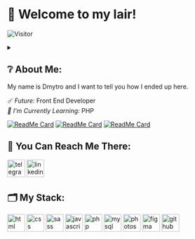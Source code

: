 <h1>&#128075; Welcome to my lair!</h1>

![Visitor](https://visitor-badge.laobi.icu/badge?page_id=d1mkn)

<details><summary><h2>&#10068; About Me:</h2>
<p>My name is Dmytro and I want to tell you how I ended up here.</summary> At the moment I am employed as a sales manager, but I am no longer interested in this. I want to create something new and work on interesting projects, I want my work to be enjoyable. Working in sales helped me level up my soft skills, but I think it's time to move on. Ever since my school years, I was interested in the design of computers, I liked to study articles about fixing software malfunctions, and I constantly experimented in this direction. In middle school, I helped a high school student with his website. At that time I did not take it seriously, it was curious and nothing more. But now you see me here and I'm ready to say that I intend to connect my life with development.</p><br></details>
<i>☄️ Future:</i> Front End Developer <br>
<i>&#128214; I'm Currently Learning:</i> PHP

[![ReadMe Card](https://github-readme-stats.vercel.app/api/pin/?username=d1mkn&repo=IceCream&theme=midnight-purple)](https://github.com/d1mkn/IceCream)
[![ReadMe Card](https://github-readme-stats.vercel.app/api/pin/?username=d1mkn&repo=weather-app&theme=midnight-purple)](https://github.com/d1mkn/weather-app)
[![ReadMe Card](https://github-readme-stats.vercel.app/api/pin/?username=d1mkn&repo=WebStudio&theme=midnight-purple)](https://github.com/d1mkn/WebStudio)

<h2>&#128241; You Can Reach Me There:</h2>
<a href="https://t.me/d1mkn"><img width="40" src="https://cdn-icons-png.flaticon.com/512/3536/3536705.png" alt="telegram"></a> <a href="https://www.linkedin.com/in/dmytro-hubin-545697240/"><img width="40" src="https://cdn-icons-png.flaticon.com/512/1384/1384046.png" alt="linkedin"></a>

<h2>&#128450; My Stack:</h2>
<p align="left">
<img width="40" title="html" src="https://cdn-icons-png.flaticon.com/512/1/1840.png" alt="html"> 
<img width="40" title="css" src="https://cdn-icons-png.flaticon.com/512/2/2148.png" alt="css">
<img width="40" title="sass" src="https://i.imgur.com/BbW2gx9.png" alt="sass">
<img width="40" title="javascript" src="https://cdn-icons-png.flaticon.com/512/1/1492.png" alt="javascript">
<img width="40" title="php" src="https://www.svgrepo.com/show/150351/php-programming-language.svg" alt="php">
<img width="40" title="mysql" src="https://cdn-icons-png.flaticon.com/512/5968/5968363.png" alt="mysql">
<img width="40" title="photoshop" src="https://cdn-icons-png.flaticon.com/512/1/1781.png" alt="photoshop">
<img width="40" title="figma" src="https://cdn-icons-png.flaticon.com/512/5968/5968719.png" alt="figma">
<img width="40" title="github" src="https://cdn-icons-png.flaticon.com/512/38/38401.png" alt="github">
</p>
